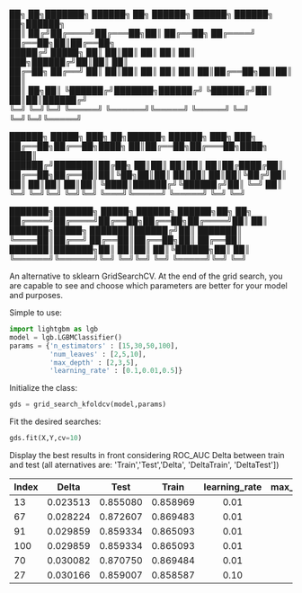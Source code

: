 ██╗  ██╗███████╗ ██████╗ ██╗     ██████╗      ██████╗ ██████╗ ██╗██████╗     
██║ ██╔╝██╔════╝██╔═══██╗██║     ██╔══██╗    ██╔════╝ ██╔══██╗██║██╔══██╗    
█████╔╝ █████╗  ██║   ██║██║     ██║  ██║    ██║  ███╗██████╔╝██║██║  ██║    
██╔═██╗ ██╔══╝  ██║   ██║██║     ██║  ██║    ██║   ██║██╔══██╗██║██║  ██║    
██║  ██╗██║     ╚██████╔╝███████╗██████╔╝    ╚██████╔╝██║  ██║██║██████╔╝    
╚═╝  ╚═╝╚═╝      ╚═════╝ ╚══════╝╚═════╝      ╚═════╝ ╚═╝  ╚═╝╚═╝╚═════╝     
                                                                             
██████╗  █████╗ ███╗   ██╗██████╗  ██████╗ ███╗   ███╗                       
██╔══██╗██╔══██╗████╗  ██║██╔══██╗██╔═══██╗████╗ ████║                       
██████╔╝███████║██╔██╗ ██║██║  ██║██║   ██║██╔████╔██║                       
██╔══██╗██╔══██║██║╚██╗██║██║  ██║██║   ██║██║╚██╔╝██║                       
██║  ██║██║  ██║██║ ╚████║██████╔╝╚██████╔╝██║ ╚═╝ ██║                       
╚═╝  ╚═╝╚═╝  ╚═╝╚═╝  ╚═══╝╚═════╝  ╚═════╝ ╚═╝     ╚═╝                       
                                                                             
███████╗███████╗ █████╗ ██████╗  ██████╗██╗  ██╗                             
██╔════╝██╔════╝██╔══██╗██╔══██╗██╔════╝██║  ██║                             
███████╗█████╗  ███████║██████╔╝██║     ███████║                             
╚════██║██╔══╝  ██╔══██║██╔══██╗██║     ██╔══██║                             
███████║███████╗██║  ██║██║  ██║╚██████╗██║  ██║                             
╚══════╝╚══════╝╚═╝  ╚═╝╚═╝  ╚═╝ ╚═════╝╚═╝  ╚═╝                             
                                                                                                           
                                                                                     

An alternative to sklearn GridSearchCV. At the end of the grid search, you are capable to see and choose which parameters are better for your model and purposes.

Simple to use:
```python
import lightgbm as lgb
model = lgb.LGBMClassifier()
params = {'n_estimators' : [15,30,50,100],
          'num_leaves' : [2,5,10],
          'max_depth' : [2,3,5],
          'learning_rate' : [0.1,0.01,0.5]}
```
Initialize the class:
```python
gds = grid_search_kfoldcv(model,params)
```
Fit the desired searches:
```python
gds.fit(X,Y,cv=10)
```
Display the best results in front considering ROC_AUC Delta between train and test (all aternatives are: 'Train','Test','Delta', 'DeltaTrain', 'DeltaTest'])

|Index    |Delta	|Test	|Train	|learning_rate|max_depth|n_estimators|num_leaves|
| ------- |:-------:|:-------:|:-------:|:-------:|:-------:|:-------:|:-------:|
|13	|0.023513	|0.855080	|0.858969	|0.01	|3	|15	|5        |
|67	|0.028224	|0.872607	|0.869483	|0.01	|3	|50	|5        |
|91	|0.029859	|0.859334	|0.865093	|0.01	|2	|100      |5        |
|100|0.029859	|0.859334	|0.865093	|0.01	|2	|100      |10       |
|70	|0.030082	|0.870750	|0.869484	|0.01	|5	|50	|5        |
|27	|0.030166	|0.859007	|0.858587	|0.10	|2	|30	|2        |
